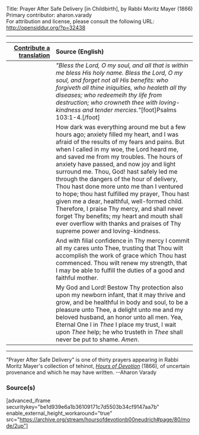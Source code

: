 <html>
<head></head>
<body>
Title: Prayer After Safe Delivery [in Childbirth], by Rabbi Moritz Mayer (1866)<br />
Primary contributor: aharon.varady<br />
For attribution and license, please consult the following URL: <a href="http://opensiddur.org/?p=32438">http://opensiddur.org/?p=32438</a>
<p />
<hr />

<table style="margin-left: auto;margin-right: auto;" class="draggable">
<thead><tr><th id="x" style="text-align: right;"><a href="/contributing/upload/">Contribute a translation</a></th><th style="text-align: left;">Source (English)</th></tr></thead>
<tbody>
<tr><td style="vertical-align:top;" width="25%">
<div class="liturgy"><span lang="he">

</span></div></td>
 
<td style="vertical-align:top;">
<div class="english">
<em>"Bless the Lord, O my soul, and all that is within me bless His holy name. Bless the Lord, O my soul, and forget not all His benefits: who forgiveth all thine iniquities, who healeth all thy diseases; who redeemelh thy life from destruction; who crowneth thee with loving-kindness and tender mercies."</em>[foot]Psalms 103:1-4.[/foot]
</div></td></tr>


<tr><td style="vertical-align:top;">
<div class="liturgy"><span lang="he">

</span></div></td>
 
<td style="vertical-align:top;">
<div class="english">
How dark was everything around me but a few hours ago; anxiety filled my heart, and I was afraid of the results of my fears and pains. But when I called in my woe, the Lord heard me, and saved me from my troubles. The hours of anxiety have passed, and now joy and light surround me. Thou, God! hast safely led me through the dangers of the hour of delivery, Thou hast done more unto me than I ventured to hope; thou hast fulfilled my prayer, Thou hast given me a dear, healthful, well-formed child. Therefore, I praise Thy mercy, and shall never forget Thy benefits; my heart and mouth shall ever overflow with thanks and praises of Thy supreme power and loving-kindness. 
</div></td></tr>


<tr><td style="vertical-align:top;">
<div class="liturgy"><span lang="he">

</span></div></td>
 
<td style="vertical-align:top;">
<div class="english">
And with filial confidence in Thy mercy I commit all my cares unto Thee, trusting that Thou wilt accomplish the work of grace which Thou hast commenced. Thou wilt renew my strength, that I may be able to fulfill the duties of a good and faithful mother. 
</div></td></tr>


<tr><td style="vertical-align:top;">
<div class="liturgy"><span lang="he">

</span></div></td>
 
<td style="vertical-align:top;">
<div class="english">
My God and Lord! Bestow Thy protection also upon my newborn infant, that it may thrive and grow, and be healthful in body and soul, to be a pleasure unto Thee, a delight unto me and my beloved husband, an honor unto all men. Yea, Eternal One I in <em>Thee</em> I place my trust, I wait upon <em>Thee</em> help; he who trusteth in <em>Thee</em> shall never be put to shame. <em>Amen</em>. 
</div></td></tr>
</tbody></table>

<hr />

"Prayer After Safe Delivery" is one of thirty prayers appearing in Rabbi Moritz Mayer's collection of tehinot, <em><a href="/?p=3692">Hours of Devotion</a></em> (1866), of uncertain provenance and which he may have written. --Aharon Varady

<h3>Source(s)</h3>

[advanced_iframe securitykey="be1d939e6a1b36109171c7d5503b34cf9147aa7b" enable_external_height_workaround="true" src="https://archive.org/stream/hoursofdevotionb00neudrich#page/80/mode/2up"]

&nbsp;
</body>
</html>